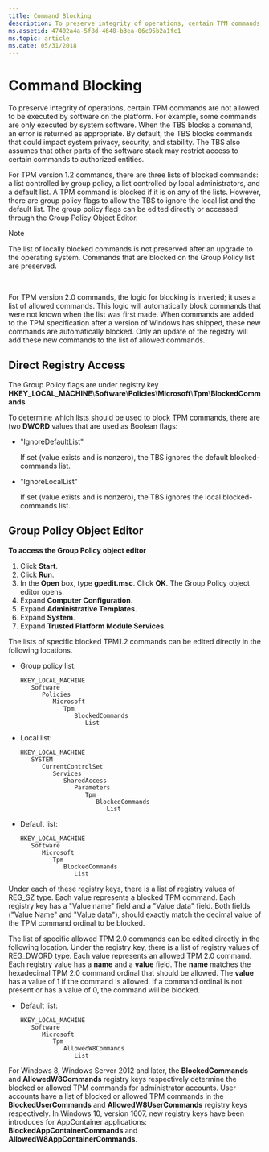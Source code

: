 ```yaml
---
title: Command Blocking
description: To preserve integrity of operations, certain TPM commands are not allowed to be executed by software on the platform.
ms.assetid: 47402a4a-5f8d-4648-b3ea-06c95b2a1fc1
ms.topic: article
ms.date: 05/31/2018
---
```


# Command Blocking

To preserve integrity of operations, certain TPM commands are not allowed to be executed by software on the platform. For example, some commands are only executed by system software. When the TBS blocks a command, an error is returned as appropriate. By default, the TBS blocks commands that could impact system privacy, security, and stability. The TBS also assumes that other parts of the software stack may restrict access to certain commands to authorized entities.

For TPM version 1.2 commands, there are three lists of blocked commands: a list controlled by group policy, a list controlled by local administrators, and a default list. A TPM command is blocked if it is on any of the lists. However, there are group policy flags to allow the TBS to ignore the local list and the default list. The group policy flags can be edited directly or accessed through the Group Policy Object Editor.

> [!Note]  
> The list of locally blocked commands is not preserved after an upgrade to the operating system. Commands that are blocked on the Group Policy list are preserved.

 

For TPM version 2.0 commands, the logic for blocking is inverted; it uses a list of allowed commands. This logic will automatically block commands that were not known when the list was first made. When commands are added to the TPM specification after a version of Windows has shipped, these new commands are automatically blocked. Only an update of the registry will add these new commands to the list of allowed commands.

## Direct Registry Access

The Group Policy flags are under registry key **HKEY\_LOCAL\_MACHINE**\\**Software**\\**Policies**\\**Microsoft**\\**Tpm**\\**BlockedCommands**.

To determine which lists should be used to block TPM commands, there are two **DWORD** values that are used as Boolean flags:

-   "IgnoreDefaultList"

    If set (value exists and is nonzero), the TBS ignores the default blocked-commands list.

-   "IgnoreLocalList"

    If set (value exists and is nonzero), the TBS ignores the local blocked-commands list.

## Group Policy Object Editor

**To access the Group Policy object editor**

1.  Click **Start**.
2.  Click **Run**.
3.  In the **Open** box, type **gpedit.msc**. Click **OK**. The Group Policy object editor opens.
4.  Expand **Computer Configuration**.
5.  Expand **Administrative Templates**.
6.  Expand **System**.
7.  Expand **Trusted Platform Module Services**.

The lists of specific blocked TPM1.2 commands can be edited directly in the following locations.

-   Group policy list:

    ```
    HKEY_LOCAL_MACHINE
       Software
          Policies
             Microsoft
                Tpm
                   BlockedCommands
                      List
    ```

-   Local list:

    ```
    HKEY_LOCAL_MACHINE
       SYSTEM
          CurrentControlSet
             Services
                SharedAccess
                   Parameters
                      Tpm
                         BlockedCommands
                            List
    ```

-   Default list:

    ```
    HKEY_LOCAL_MACHINE
       Software
          Microsoft
             Tpm
                BlockedCommands
                   List
    ```

Under each of these registry keys, there is a list of registry values of REG\_SZ type. Each value represents a blocked TPM command. Each registry key has a "Value name" field and a "Value data" field. Both fields ("Value Name" and "Value data"), should exactly match the decimal value of the TPM command ordinal to be blocked.

The list of specific allowed TPM 2.0 commands can be edited directly in the following location. Under the registry key, there is a list of registry values of REG\_DWORD type. Each value represents an allowed TPM 2.0 command. Each registry value has a **name** and a **value** field. The **name** matches the hexadecimal TPM 2.0 command ordinal that should be allowed. The **value** has a value of 1 if the command is allowed. If a command ordinal is not present or has a value of 0, the command will be blocked.

-   Default list:

    ```
    HKEY_LOCAL_MACHINE
       Software
          Microsoft
             Tpm
                AllowedW8Commands
                   List
    ```

For Windows 8, Windows Server 2012 and later, the **BlockedCommands** and **AllowedW8Commands** registry keys respectively determine the blocked or allowed TPM commands for administrator accounts. User accounts have a list of blocked or allowed TPM commands in the **BlockedUserCommands** and **AllowedW8UserCommands** registry keys respectively. In Windows 10, version 1607, new registry keys have been introduces for AppContainer applications: **BlockedAppContainerCommands** and **AllowedW8AppContainerCommands**.

 

 




